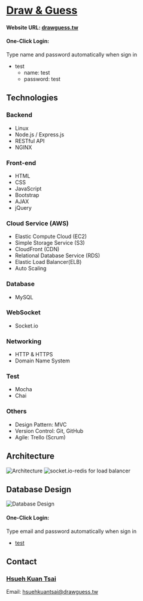 # [Draw & Guess](https://drawguess.tw)


#### Website URL: [drawguess.tw](https://drawguess.tw)

#### One-Click Login:

Type name and password automatically when sign in

- test
  - name: test
  - password: test

## Technologies

### Backend

- Linux
- Node.js / Express.js
- RESTful API
- NGINX

### Front-end

- HTML
- CSS
- JavaScript
- Bootstrap
- AJAX
- jQuery

### Cloud Service (AWS)

- Elastic Compute Cloud (EC2)
- Simple Storage Service (S3)
- CloudFront (CDN)
- Relational Database Service (RDS)
- Elastic Load Balancer(ELB)
- Auto Scaling

### Database

- MySQL

### WebSocket

- Socket.io

### Networking

- HTTP & HTTPS
- Domain Name System

### Test

- Mocha
- Chai

### Others

- Design Pattern: MVC
- Version Control: Git, GitHub
- Agile: Trello (Scrum)



## Architecture

![Architecture](https://d3cek75nx38k91.cloudfront.net/draw/architecture.v2.png)
![socket.io-redis for load balancer](https://d3cek75nx38k91.cloudfront.net/draw/socket.io-redis.v3.png)

## Database Design

![Database Design](https://d3cek75nx38k91.cloudfront.net/draw/database.png)

#### One-Click Login:

Type email and password automatically when sign in

  - [test](https://drawguess.tw/?test=test)


## Contact
### [Hsueh Kuan Tsai](https://github.com/Tsai-Hsueh-Kuan)

Email: <a href="mailto:hsuehkuantsai@drawguess.tw">hsuehkuantsai@drawguess.tw</a>

